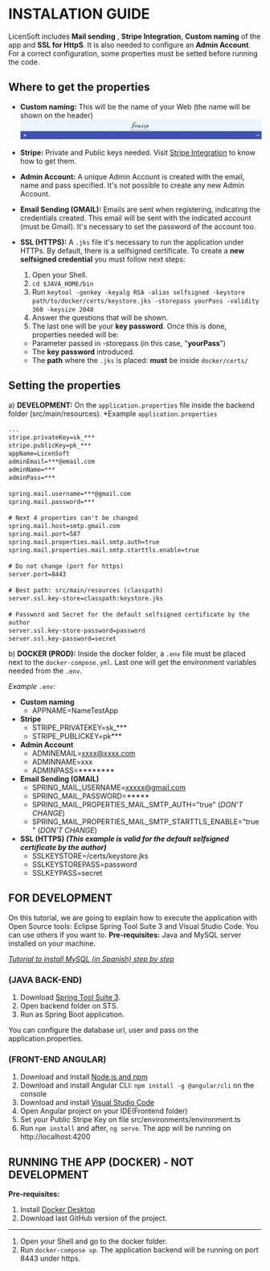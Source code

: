 # INSTALATION GUIDE 
LicenSoft includes **Mail sending** , **Stripe Integration**, **Custom naming** of the app and **SSL for HttpS**. It is also needed to configure an **Admin Account**. For a correct configuration, some properties must be setted before running the code. 
## Where to get the properties
* **Custom naming:**  This will be the name of your Web (the name will be shown on the header)
![AppName Header](./images/appName.jpg)

* **Stripe:** Private and Public keys needed. Visit [Stripe Integration](./StripeIntegration.md#first-steps-:-creating-a-stripe-account) to know how to get them.

* **Admin Account:** A unique Admin Account is created with the email, name and pass specified. It's not possible to create any new Admin Account.

* **Email Sending (GMAIL):** Emails are sent when registering, indicating the credentials created. This email will be sent with the indicated account (must be Gmail). It's necessary to set the password of the account too.

* **SSL (HTTPS):** A `.jks` file it's necessary to run the application under HTTPs. By default, there is a selfsigned certificate. 
To create a **new selfsigned credential** you must follow next steps:
	1. Open your Shell.
	2. `cd $JAVA_HOME/bin`
	3. Run `keytool -genkey -keyalg RSA -alias selfsigned -keystore path/to/docker/certs/keystore.jks -storepass yourPass -validity 360 -keysize 2048`
	4. Answer the questions that will be shown.
	5. The last one will be your **key password**. 
Once this is done, properties needed will be:
	* Parameter passed in -storepass (in this case, "**yourPass**")
	* The **key password** introduced.
	*  The **path** where the `.jks` is placed: **must** be inside `docker/certs/`
	

## Setting the properties 
a)  **DEVELOPMENT:** On the `application.properties` file inside the backend folder (src/main/resources).
*Example `application.properties`
```
...
stripe.privateKey=sk_***
stripe.publicKey=pk_***
appName=LicenSoft
adminEmail=***@email.com
adminName=***
adminPass=***

spring.mail.username=***@gmail.com
spring.mail.password=***

# Next 4 properties can't be changed
spring.mail.host=smtp.gmail.com
spring.mail.port=587
spring.mail.properties.mail.smtp.auth=true
spring.mail.properties.mail.smtp.starttls.enable=true

# Do not change (port for https)
server.port=8443

# Best path: src/main/resources (classpath)
server.ssl.key-store=classpath:keystore.jks 

# Password and Secret for the default selfsigned certificate by the author
server.ssl.key-store-password=password
server.ssl.key-password=secret
```


b) **DOCKER (PROD):** Inside the docker folder, a `.env` file must be placed next to the `docker-compose.yml`. Last one will get the environment variables needed from the `.env`.

*Example `.env`:* 
* **Custom naming** 
	* APPNAME=NameTestApp
* **Stripe**
	* STRIPE_PRIVATEKEY=sk_***
	* STRIPE_PUBLICKEY=pk***
* **Admin Account**
	* ADMINEMAIL=xxxx@xxxx.com
	* ADMINNAME=xxx
	* ADMINPASS=********
* **Email Sending (GMAIL)**
	*  SPRING_MAIL_USERNAME=xxxxx@gmail.com
	*	SPRING_MAIL_PASSWORD=*****
	*	SPRING_MAIL_PROPERTIES_MAIL_SMTP_AUTH="true" (*DON'T CHANGE*)
	*	SPRING_MAIL_PROPERTIES_MAIL_SMTP_STARTTLS_ENABLE="true"  (*DON'T CHANGE*)
* **SSL (HTTPS) *(This example is valid for the default selfsigned certificate by the author)***
	* SSLKEYSTORE=/certs/keystore.jks
	* SSLKEYSTOREPASS=password 
	* SSLKEYPASS=secret



## FOR DEVELOPMENT
On this tutorial, we are going to explain how to execute the application with Open Source tools: Eclipse Spring Tool Suite 3 and Visual Studio Code. You can use others if you want to.
**Pre-requisites:** Java and MySQL server installed on your machine.

[ *Tutorial to install MySQL (in Spanish) step by step*](https://www.profesionalreview.com/2018/12/13/mysql-windows-10/)

### (JAVA BACK-END)
1. Download [Spring Tool Suite 3](https://spring.io/tools3/sts/all).
2. Open backend folder on STS.
3. Run as Spring Boot application.

You can configure the database url, user and pass on the application.properties.

### (FRONT-END ANGULAR)
 1. Download and install [Node.js and npm](https://nodejs.org/en/)
 2. Download and install Angular CLI: `npm install -g @angular/cli` on the console
 3. Download and install [Visual Studio Code](https://code.visualstudio.com/)
 4. Open Angular project on your IDE(Frontend folder)
 5. Set your Public Stripe Key on file src/environments/environment.ts
 6. Run `npm install` and after, `ng serve`. The app will be running on http://localhost:4200


 ## RUNNING THE APP (DOCKER) - NOT DEVELOPMENT
**Pre-requisites:**
 1. Install [Docker Desktop](https://hub.docker.com/editions/community/docker-ce-desktop-windows)
 2. Download last GitHub version of the project.

---
1. Open your Shell and go to the docker folder.
2. Run `docker-compose up`. The application backend will be running on port 8443 under https.
